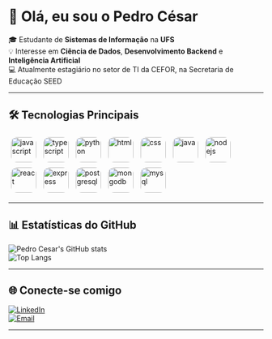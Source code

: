 # 👋 Olá, eu sou o Pedro César  

🎓 Estudante de **Sistemas de Informação** na **UFS**  
💡 Interesse em **Ciência de Dados**, **Desenvolvimento Backend** e **Inteligência Artificial**  
💻 Atualmente estagiário no setor de TI da CEFOR, na Secretaria de Educação SEED

---

## 🛠️ Tecnologias Principais

<p align="left">
  <img src="https://cdn.jsdelivr.net/gh/devicons/devicon/icons/javascript/javascript-original.svg" alt="javascript" width="50" height="50" style="border-radius:12px; margin:5px;"/>
  <img src="https://cdn.jsdelivr.net/gh/devicons/devicon/icons/typescript/typescript-original.svg" alt="typescript" width="50" height="50" style="border-radius:12px; margin:5px;"/>
  <img src="https://cdn.jsdelivr.net/gh/devicons/devicon/icons/python/python-original.svg" alt="python" width="50" height="50" style="border-radius:12px; margin:5px;"/>
  <img src="https://cdn.jsdelivr.net/gh/devicons/devicon/icons/html5/html5-original.svg" alt="html" width="50" height="50" style="border-radius:12px; margin:5px;"/>
  <img src="https://cdn.jsdelivr.net/gh/devicons/devicon/icons/css3/css3-original.svg" alt="css" width="50" height="50" style="border-radius:12px; margin:5px;"/>
  <img src="https://cdn.jsdelivr.net/gh/devicons/devicon/icons/java/java-original.svg" alt="java" width="50" height="50" style="border-radius:12px; margin:5px;"/>
  <img src="https://cdn.jsdelivr.net/gh/devicons/devicon/icons/nodejs/nodejs-original.svg" alt="nodejs" width="50" height="50" style="border-radius:12px; margin:5px;"/>
  <img src="https://cdn.jsdelivr.net/gh/devicons/devicon/icons/react/react-original.svg" alt="react" width="50" height="50" style="border-radius:12px; margin:5px;"/>
  <img src="https://cdn.jsdelivr.net/gh/devicons/devicon/icons/express/express-original.svg" alt="express" width="50" height="50" style="border-radius:12px; margin:5px;"/>
  <img src="https://cdn.jsdelivr.net/gh/devicons/devicon/icons/postgresql/postgresql-original.svg" alt="postgresql" width="50" height="50" style="border-radius:12px; margin:5px;"/>
  <img src="https://cdn.jsdelivr.net/gh/devicons/devicon/icons/mongodb/mongodb-original.svg" alt="mongodb" width="50" height="50" style="border-radius:12px; margin:5px;"/>
  <img src="https://cdn.jsdelivr.net/gh/devicons/devicon/icons/mysql/mysql-original.svg" alt="mysql" width="50" height="50" style="border-radius:12px; margin:5px;"/>
</p>

---

## 📊 Estatísticas do GitHub
![Pedro Cesar's GitHub stats](https://github-readme-stats.vercel.app/api?username=pedrocesar27&show_icons=true&theme=dracula)  
![Top Langs](https://github-readme-stats.vercel.app/api/top-langs/?username=pedrocesar27&layout=compact&theme=dracula)

---

## 🌐 Conecte-se comigo
[![LinkedIn](https://img.shields.io/badge/LinkedIn-blue?style=for-the-badge&logo=linkedin&logoColor=white)](https://linkedin.com/in/pedrocesar27)  
[![Email](https://img.shields.io/badge/Email-D14836?style=for-the-badge&logo=gmail&logoColor=white)](mailto:pedrocesarf.carneiro@gmail.com)

---
